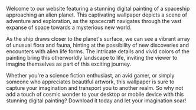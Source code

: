 <!--
Write me content for website with wallpaper "A digital painting of a spaceship approaching an alien planet, with unusual flora and fauna visible on the surface."
-->

<!--font:Poppins.-->

Welcome to our website featuring a stunning digital painting of a spaceship approaching an alien planet. This captivating wallpaper depicts a scene of adventure and exploration, as the spacecraft navigates through the vast expanse of space towards a mysterious new world.

As the ship draws closer to the planet's surface, we can see a vibrant array of unusual flora and fauna, hinting at the possibility of new discoveries and encounters with alien life forms. The intricate details and vivid colors of the painting bring this otherworldly landscape to life, inviting the viewer to imagine themselves as part of this exciting journey.

Whether you're a science fiction enthusiast, an avid gamer, or simply someone who appreciates beautiful artwork, this wallpaper is sure to capture your imagination and transport you to another realm. So why not add a touch of cosmic wonder to your desktop or mobile device with this stunning digital painting? Download it today and let your imagination soar!
